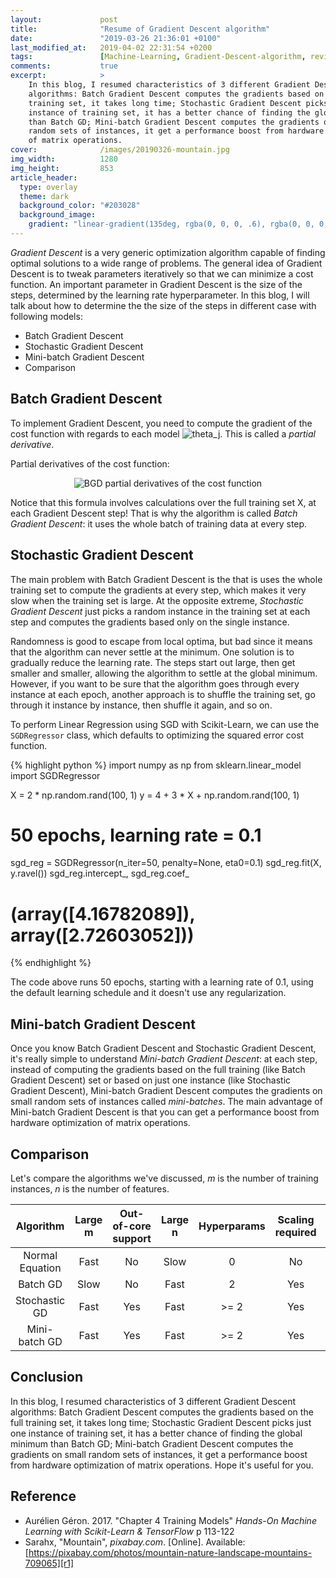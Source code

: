 ```yaml
---
layout:             post
title:              "Resume of Gradient Descent algorithm"
date:               "2019-03-26 21:36:01 +0100"
last_modified_at:   2019-04-02 22:31:54 +0200
tags:               [Machine-Learning, Gradient-Descent-algorithm, review]
comments:           true
excerpt:            >
    In this blog, I resumed characteristics of 3 different Gradient Descent
    algorithms: Batch Gradient Descent computes the gradients based on the full
    training set, it takes long time; Stochastic Gradient Descent picks just one
    instance of training set, it has a better chance of finding the global minimum
    than Batch GD; Mini-batch Gradient Descent computes the gradients on small
    random sets of instances, it get a performance boost from hardware optimization
    of matrix operations.
cover:              /images/20190326-mountain.jpg
img_width:          1280
img_height:         853
article_header:
  type: overlay
  theme: dark
  background_color: "#203028"
  background_image:
    gradient: "linear-gradient(135deg, rgba(0, 0, 0, .6), rgba(0, 0, 0, .4))"
---
```


_Gradient Descent_ is a very generic optimization algorithm capable of finding
optimal solutions to a wide range of problems. The general idea of Gradient
Descent is to tweak parameters iteratively so that we can minimize a cost
function. An important parameter in Gradient Descent is the size of the steps,
determined by the learning rate hyperparameter. In this blog, I will talk about
how to determine the the size of the steps in different case with following
models:
- Batch Gradient Descent
- Stochastic Gradient Descent
- Mini-batch Gradient Descent
- Comparison

## Batch Gradient Descent
To implement Gradient Descent, you need to compute the gradient of the cost
function with regards to each model
<img alt="theta_j" src="https://latex.codecogs.com/gif.latex?\fn_phv&space;\theta&space;_{j}"/>.
This is called a _partial derivative_.

Partial derivatives of the cost function:
<p align="center">
  <img alt="BGD partial derivatives of the cost function"
  src="{{ site.baseurl }}/images/20190326-bgd.png"/>
</p>

Notice that this formula involves calculations over the full training set X, at
each Gradient Descent step! That is why the algorithm is called _Batch Gradient
Descent_: it uses the whole batch of training data at every step.

## Stochastic Gradient Descent
The main problem with Batch Gradient Descent is the that is uses the whole
training set to compute the gradients at every step, which makes it very slow
when the training set is large. At the opposite extreme, _Stochastic Gradient
Descent_ just picks a random instance in the training set at each step and
computes the gradients based only on the single instance.

Randomness is good to escape from local optima, but bad since it means that the
algorithm can never settle at the minimum. One solution is to gradually reduce
the learning rate. The steps start out large, then get smaller and smaller,
allowing the algorithm to settle at the global minimum. However, if you want to
be sure that the algorithm goes through every instance at each epoch, another
approach is to shuffle the training set, go through it instance by instance,
then shuffle it again, and so on.

To perform Linear Regression using SGD with Scikit-Learn, we can use the
`SGDRegressor` class, which defaults to optimizing the squared error cost
function.

{% highlight python %}
import numpy as np
from sklearn.linear_model import SGDRegressor

X = 2 * np.random.rand(100, 1)
y = 4 + 3 * X + np.random.rand(100, 1)

# 50 epochs, learning rate = 0.1
sgd_reg = SGDRegressor(n_iter=50, penalty=None, eta0=0.1)
sgd_reg.fit(X, y.ravel())
sgd_reg.intercept_, sgd_reg.coef_
# (array([4.16782089]), array([2.72603052]))
{% endhighlight %}

The code above runs 50 epochs, starting with a learning rate of 0.1, using the
default learning schedule and it doesn't use any regularization.

## Mini-batch Gradient Descent
Once you know Batch Gradient Descent and Stochastic Gradient Descent, it's
really simple to understand _Mini-batch Gradient Descent_: at each step,
instead of computing the gradients based on the full training (like Batch
Gradient Descent) set or based on just one instance (like Stochastic Gradient
Descent), Mini-batch Gradient Descent computes the gradients on small random
sets of instances called _mini-batches_. The main advantage of Mini-batch
Gradient Descent is that you can get a performance boost from hardware
optimization of matrix operations.

## Comparison
Let's compare the algorithms we've discussed, _m_ is the number of training
instances, _n_ is the number of features.

|Algorithm|Large m|Out-of-core support|Large n|Hyperparams|Scaling required|Scikit-Learn class|
|:-------:|:-----:|:-----------------:|:-----:|:---------:|:--------------:|:----------------:|
| Normal Equation | Fast | No | Slow | 0 | No | `LinearRegression` |
| Batch GD | Slow | No | Fast | 2 | Yes | n/a |
| Stochastic GD | Fast | Yes | Fast | >= 2 | Yes | `SGDRegressor` |
| Mini-batch GD | Fast | Yes | Fast | >= 2 | Yes | `SGDRegressor` |

## Conclusion
In this blog, I resumed characteristics of 3 different Gradient Descent
algorithms: Batch Gradient Descent computes the gradients based on the full
training set, it takes long time; Stochastic Gradient Descent picks just one
instance of training set, it has a better chance of finding the global minimum
than Batch GD; Mini-batch Gradient Descent computes the gradients on small
random sets of instances, it get a performance boost from hardware optimization
of matrix operations. Hope it's useful for you.


## Reference
- Aurélien Géron. 2017. "Chapter 4 Training Models" _Hands-On Machine Learning
with Scikit-Learn & TensorFlow_ p 113-122
- Sarahx, "Mountain", _pixabay.com_. [Online]. Available: [https://pixabay.com/photos/mountain-nature-landscape-mountains-709065][r1]

[r1]: https://pixabay.com/photos/mountain-nature-landscape-mountains-709065
